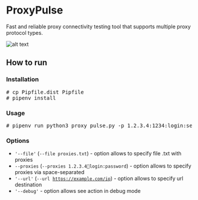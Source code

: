 # ProxyPulse

Fast and reliable proxy connectivity testing tool that supports multiple proxy protocol types.


![alt text](<Screenshot 2025-07-20 at 15.19.26.png>)

## How to run

### Installation

<pre>
# cp Pipfile.dist Pipfile
# pipenv install
</pre>

### Usage

<pre>
# pipenv run python3 proxy_pulse.py -p 1.2.3.4:1234:login:secret_password
</pre>


### Options
- <code>'--file'</code> (<code>--file proxies.txt</code>) - option allows to specify file .txt with proxies
- <code>--proxies</code> (<code>--proxies 1.2.3.4:1234:login:password</code>) - option allows to specify proxies via space-separated
- <code>'--url'</code> (<code>--url https://example.com/ip</code>) - option allows to specify url destination
- <code>'--debug'</code> - option allows see action in debug mode